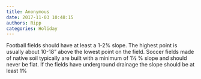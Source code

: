 ```yaml
---
title: Anonymous
date: 2017-11-03 10:48:15
authors: Ripp
categories: Holiday
---
```


 Football fields should have at least a 1-2% slope. The highest point is usually about 10-18” above the lowest point on the field. Soccer fields made of native soil typically are built with a minimum of 1½ % slope and should never be flat. If the fields have underground drainage the slope should be at least 1%